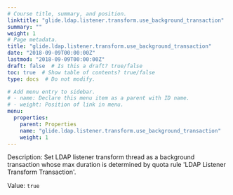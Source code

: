 ```yaml
---
# Course title, summary, and position.
linktitle: "glide.ldap.listener.transform.use_background_transaction"
summary: ""
weight: 1
# Page metadata.
title: "glide.ldap.listener.transform.use_background_transaction"
date: "2018-09-09T00:00:00Z"
lastmod: "2018-09-09T00:00:00Z"
draft: false  # Is this a draft? true/false
toc: true  # Show table of contents? true/false
type: docs  # Do not modify.

# Add menu entry to sidebar.
# - name: Declare this menu item as a parent with ID name.
# - weight: Position of link in menu.
menu:
  properties:
    parent: Properties
    name: "glide.ldap.listener.transform.use_background_transaction"
    weight: 1
---
```


Description: Set LDAP listener transform thread as a background transaction whose max duration is determined by quota rule 'LDAP Listener Transform Transaction'.


Value: `true`
